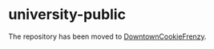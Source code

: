 # university-public
The repository has been moved to [DowntownCookieFrenzy](github.com/DownTownCookieFrenzy/university).
